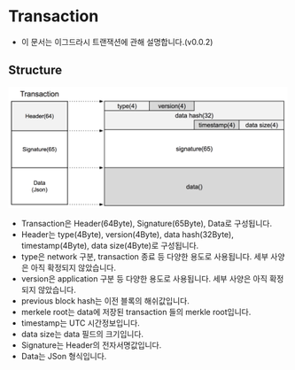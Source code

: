 # Transaction 
- 이 문서는 이그드라시 트랜잭션에 관해 설명합니다.(v0.0.2)

## Structure
![transaction](images/transactionStructure.png)

- Transaction은 Header(64Byte), Signature(65Byte), Data로 구성됩니다.
- Header는 type(4Byte), version(4Byte), data hash(32Byte), timestamp(4Byte), data size(4Byte)로 구성됩니다.
- type은 network 구분, transaction 종료 등 다양한 용도로 사용됩니다. 세부 사양은 아직 확정되지 않았습니다.
- version은 application 구분 등 다양한 용도로 사용됩니다. 세부 사양은 아직 확정되지 않았습니다.
- previous block hash는 이전 블록의 해쉬값입니다.
- merkele root는 data에 저장된 transaction 들의 merkle root입니다.
- timestamp는 UTC 시간정보입니다.
- data size는 data 필드의 크기입니다.
- Signature는 Header의 전자서명값입니다.
- Data는 JSon 형식입니다.

